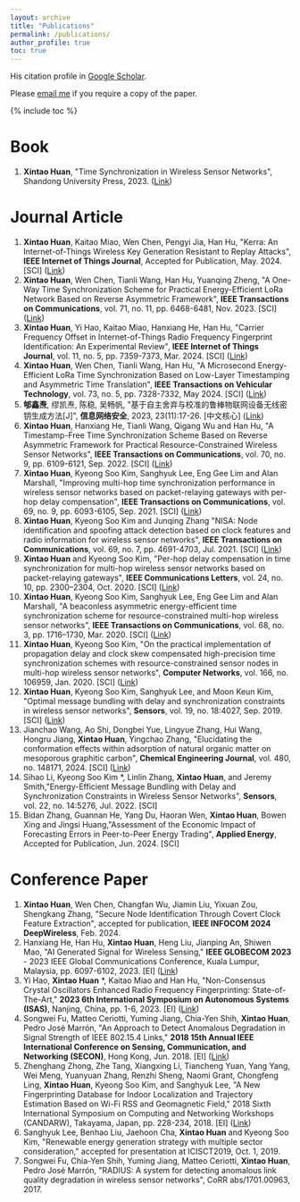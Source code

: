 ```yaml
---
layout: archive
title: "Publications"
permalink: /publications/
author_profile: true
toc: true
---
```

His citation profile in [Google Scholar](https://scholar.google.co.uk/citations?user=3Fmo-eUAAAAJ&hl=en&oi=ao).

Please [email me](mailto:xintao.huan@bit.edu.cn) if you require a copy of the paper.

{% include toc %}
# Book
1. **Xintao Huan**, "Time Synchronization in Wireless Sensor Networks", Shandong University Press, 2023. ([Link](https://detail.tmall.com/item.htm?abbucket=18&id=750178434207&ns=1&spm=a21n57.1.0.0.4c09523cYbldhK))

# Journal Article
1. **Xintao Huan**, Kaitao Miao, Wen Chen, Pengyi Jia, Han Hu, "Kerra: An Internet-of-Things Wireless Key Generation Resistant to Replay Attacks", **IEEE Internet of Things Journal**, Accepted for Publication, May. 2024. [SCI] ([Link](https://ieeexplore.ieee.org/document/10540488))
1. **Xintao Huan**, Wen Chen, Tianli Wang, Han Hu, Yuanqing Zheng, "A One-Way Time Synchronization Scheme for Practical Energy-Efficient LoRa Network Based on Reverse Asymmetric Framework", **IEEE Transactions on Communications**, vol. 71, no. 11, pp. 6468-6481, Nov. 2023. [SCI] ([Link](https://ieeexplore.ieee.org/document/10218323))
1. **Xintao Huan**, Yi Hao, Kaitao Miao, Hanxiang He, Han Hu, "Carrier Frequency Offset in Internet-of-Things Radio Frequency Fingerprint Identification: An Experimental Review", **IEEE Internet of Things Journal**, vol. 11, no. 5, pp. 7359-7373, Mar. 2024. [SCI] ([Link](https://ieeexplore.ieee.org/document/10298261))
1. **Xintao Huan**, Wen Chen, Tianli Wang, Han Hu, "A Microsecond Energy-Efficient LoRa Time Synchronization Based on Low-Layer Timestamping and Asymmetric Time Translation", **IEEE Transactions on Vehicular Technology**, vol. 73, no. 5, pp. 7328-7332, May 2024. [SCI] ([Link](https://ieeexplore.ieee.org/document/10342787))
1. **郇鑫焘**, 缪凯焘, 陈稳, 吴畅帆, "基于自主舍弃与校准的鲁棒物联网设备无线密钥生成方法[J]", **信息网络安全**, 2023, 23(11):17-26. [中文核心] ([Link](http://netinfo-security.org/CN/10.3969/j.issn.1671-1122.2023.11.003))
1. **Xintao Huan**, Hanxiang He, Tianli Wang, Qigang Wu and Han Hu, "A Timestamp-Free Time Synchronization Scheme Based on Reverse Asymmetric Framework for Practical Resource-Constrained Wireless Sensor Networks", **IEEE Transactions on Communications**, vol. 70, no. 9, pp. 6109-6121, Sep. 2022. [SCI] ([Link](https://ieeexplore.ieee.org/document/9816047))
1. **Xintao Huan**, Kyeong Soo Kim, Sanghyuk Lee, Eng Gee Lim and Alan Marshall, "Improving multi-hop time synchronization performance in wireless sensor networks based on packet-relaying gateways with per-hop delay compensation", **IEEE Transactions on Communications**, vol. 69, no. 9, pp. 6093-6105, Sep. 2021. [SCI] ([Link](https://ieeexplore.ieee.org/document/9464289))
1. **Xintao Huan**, Kyeong Soo Kim and Junqing Zhang "NISA: Node identification and spoofing attack detection based on clock features and radio information for wireless sensor networks", **IEEE Transactions on Communications**, vol. 69, no. 7, pp. 4691-4703, Jul. 2021. [SCI] ([Link](https://ieeexplore.ieee.org/document/9398669))
1. **Xintao Huan** and Kyeong Soo Kim, "Per-hop delay compensation in time synchronization for multi-hop wireless sensor networks based on packet-relaying gateways", **IEEE Communications Letters**, vol. 24, no. 10, pp. 2300–2304, Oct. 2020. [SCI] ([Link](https://ieeexplore.ieee.org/document/9117097))
1. **Xintao Huan**, Kyeong Soo Kim, Sanghyuk Lee, Eng Gee Lim and Alan Marshall, "A beaconless asymmetric energy-efficient time synchronization scheme for resource-constrained multi-hop wireless sensor networks", **IEEE Transactions on Communications**, vol. 68, no. 3, pp. 1716–1730, Mar. 2020. [SCI] ([Link](http://ieeexplore.ieee.org/stamp/stamp.jsp?tp=&arnumber=8935413&isnumber=5497975))
1. **Xintao Huan**, Kyeong Soo Kim, "On the practical implementation of propagation delay and clock skew compensated high-precision time synchronization schemes with resource-constrained sensor nodes in multi-hop wireless sensor networks", **Computer Networks**, vol. 166, no. 106959, Jan. 2020. [SCI] ([Link](https://doi.org/10.1016/j.comnet.2019.106959))
1. **Xintao Huan**, Kyeong Soo Kim, Sanghyuk Lee, and Moon Keun Kim, "Optimal message bundling with delay and synchronization constraints in wireless sensor networks", **Sensors**, vol. 19, no. 18:4027, Sep. 2019. [SCI] ([Link](https://www.mdpi.com/1424-8220/19/18/4027))
1. Jianchao Wang, Ao Shi, Dongbei Yue, Lingyue Zhang, Hui Wang, Hongru Jiang, **Xintao Huan**, Yingchao Zhang, "Elucidating the conformation effects within adsorption of natural organic matter on mesoporous graphitic carbon", **Chemical Engineering Journal**, vol. 480, no. 148171, 2024. [SCI] ([Link](https://www.sciencedirect.com/science/article/pii/S1385894723069036))
1. Sihao Li, Kyeong Soo Kim *, Linlin Zhang, **Xintao Huan**, and Jeremy Smith,"Energy-Efficient Message Bundling with Delay and Synchronization Constraints in Wireless Sensor Networks", **Sensors**, vol. 22, no. 14:5276, Jul. 2022. [SCI]
1. Bidan Zhang, Guannan He, Yang Du, Haoran Wen, **Xintao Huan**, Bowen Xing and Jingsi Huang,"Assessment of the Economic Impact of Forecasting Errors in Peer-to-Peer Energy Trading", **Applied Energy**, Accepted for Publication, Jun. 2024. [SCI]

# Conference Paper
1. **Xintao Huan**, Wen Chen, Changfan Wu, Jiamin Liu, Yixuan Zou, Shengkang Zhang, "Secure Node Identification Through Covert Clock Feature Extraction", accepted for publication, **IEEE INFOCOM 2024 DeepWireless**, Feb. 2024.
1. Hanxiang He, Han Hu, **Xintao Huan**, Heng Liu, Jianping An, Shiwen Mao, "AI Generated Signal for Wireless Sensing," **IEEE GLOBECOM 2023** - 2023 IEEE Global Communications Conference, Kuala Lumpur, Malaysia, pp. 6097-6102, 2023. [EI] ([Link](https://ieeexplore.ieee.org/document/10437736))
1. Yi Hao, **Xintao Huan** \*, Kaitao Miao and Han Hu, "Non-Consensus Crystal Oscillators Enhanced Radio Frequency Fingerprinting: State-of-The-Art," **2023 6th International Symposium on Autonomous Systems (ISAS)**, Nanjing, China, pp. 1-6, 2023. [EI] ([Link](https://ieeexplore.ieee.org/document/10164489))
1. Songwei Fu, Matteo Ceriotti, Yuming Jiang, Chia-Yen Shih, **Xintao Huan**, Pedro José Marrón, "An Approach to Detect Anomalous Degradation in Signal Strength of IEEE 802.15.4 Links," **2018 15th Annual IEEE International Conference on Sensing, Communication, and Networking (SECON)**, Hong Kong, Jun. 2018. [EI] ([Link](http://ieeexplore.ieee.org/stamp/stamp.jsp?tp=&arnumber=8397126&isnumber=8397083))
1. Zhenghang Zhong, Zhe Tang, Xiangxing Li, Tiancheng Yuan, Yang Yang, Wei Meng, Yuanyuan Zhang, Renzhi Sheng, Naomi Grant, Chongfeng Ling, **Xintao Huan**, Kyeong Soo Kim, and Sanghyuk Lee, "A New Fingerprinting Database for Indoor Localization and Trajectory Estimation Based on Wi-Fi RSS and Geomagnetic Field," 2018 Sixth International Symposium on Computing and Networking Workshops (CANDARW), Takayama, Japan, pp. 228-234, 2018. [EI] ([Link](https://ieeexplore.ieee.org/document/8590904))
1. Sanghyuk Lee, Benhao Liu, Jaehoon Cha, **Xintao Huan** and Kyeong Soo Kim, "Renewable energy generation strategy with multiple sector consideration," accepted for presentation at ICISCT2019, Oct. 1, 2019.
1. Songwei Fu, Chia-Yen Shih, Yuming Jiang, Matteo Ceriotti, **Xintao Huan**, Pedro José Marrón, "RADIUS: A system for detecting anomalous link quality degradation in wireless sensor networks", CoRR abs/1701.00963, 2017.